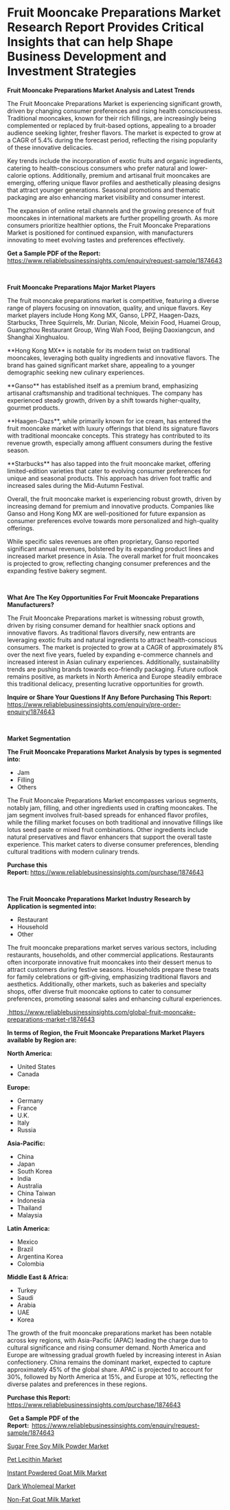 <p><h1>Fruit Mooncake Preparations Market Research Report Provides Critical Insights that can help Shape Business Development and Investment Strategies</h1></p><p><strong>Fruit Mooncake Preparations Market Analysis and Latest Trends</strong></p>
<p><p>The Fruit Mooncake Preparations Market is experiencing significant growth, driven by changing consumer preferences and rising health consciousness. Traditional mooncakes, known for their rich fillings, are increasingly being complemented or replaced by fruit-based options, appealing to a broader audience seeking lighter, fresher flavors. The market is expected to grow at a CAGR of 5.4% during the forecast period, reflecting the rising popularity of these innovative delicacies.</p><p>Key trends include the incorporation of exotic fruits and organic ingredients, catering to health-conscious consumers who prefer natural and lower-calorie options. Additionally, premium and artisanal fruit mooncakes are emerging, offering unique flavor profiles and aesthetically pleasing designs that attract younger generations. Seasonal promotions and thematic packaging are also enhancing market visibility and consumer interest.</p><p>The expansion of online retail channels and the growing presence of fruit mooncakes in international markets are further propelling growth. As more consumers prioritize healthier options, the Fruit Mooncake Preparations Market is positioned for continued expansion, with manufacturers innovating to meet evolving tastes and preferences effectively.</p></p>
<p><strong>Get a Sample PDF of the Report:&nbsp;</strong> <a href="https://www.reliablebusinessinsights.com/enquiry/request-sample/1874643?utm_campaign=96&utm_medium=2&utm_source=Github&utm_content=ia&utm_term=07042025&utm_id=fruit-mooncake-preparations">https://www.reliablebusinessinsights.com/enquiry/request-sample/1874643</a></p>
<p>&nbsp;</p>
<p><strong>Fruit Mooncake Preparations Major Market Players</strong></p>
<p><p>The fruit mooncake preparations market is competitive, featuring a diverse range of players focusing on innovation, quality, and unique flavors. Key market players include Hong Kong MX, Ganso, LPPZ, Haagen-Dazs, Starbucks, Three Squirrels, Mr. Durian, Nicole, Meixin Food, Huamei Group, Guangzhou Restaurant Group, Wing Wah Food, Beijing Daoxiangcun, and Shanghai Xinghualou.</p><p>**Hong Kong MX** is notable for its modern twist on traditional mooncakes, leveraging both quality ingredients and innovative flavors. The brand has gained significant market share, appealing to a younger demographic seeking new culinary experiences.</p><p>**Ganso** has established itself as a premium brand, emphasizing artisanal craftsmanship and traditional techniques. The company has experienced steady growth, driven by a shift towards higher-quality, gourmet products.</p><p>**Haagen-Dazs**, while primarily known for ice cream, has entered the fruit mooncake market with luxury offerings that blend its signature flavors with traditional mooncake concepts. This strategy has contributed to its revenue growth, especially among affluent consumers during the festive season.</p><p>**Starbucks** has also tapped into the fruit mooncake market, offering limited-edition varieties that cater to evolving consumer preferences for unique and seasonal products. This approach has driven foot traffic and increased sales during the Mid-Autumn Festival.</p><p>Overall, the fruit mooncake market is experiencing robust growth, driven by increasing demand for premium and innovative products. Companies like Ganso and Hong Kong MX are well-positioned for future expansion as consumer preferences evolve towards more personalized and high-quality offerings.</p><p>While specific sales revenues are often proprietary, Ganso reported significant annual revenues, bolstered by its expanding product lines and increased market presence in Asia. The overall market for fruit mooncakes is projected to grow, reflecting changing consumer preferences and the expanding festive bakery segment.</p></p>
<p>&nbsp;</p>
<p><strong>What Are The Key Opportunities For Fruit Mooncake Preparations Manufacturers?</strong></p>
<p><p>The Fruit Mooncake Preparations market is witnessing robust growth, driven by rising consumer demand for healthier snack options and innovative flavors. As traditional flavors diversify, new entrants are leveraging exotic fruits and natural ingredients to attract health-conscious consumers. The market is projected to grow at a CAGR of approximately 8% over the next five years, fueled by expanding e-commerce channels and increased interest in Asian culinary experiences. Additionally, sustainability trends are pushing brands towards eco-friendly packaging. Future outlook remains positive, as markets in North America and Europe steadily embrace this traditional delicacy, presenting lucrative opportunities for growth.</p></p>
<p><strong>Inquire or Share Your Questions If Any Before Purchasing This Report:</strong> <a href="https://www.reliablebusinessinsights.com/enquiry/pre-order-enquiry/1874643?utm_campaign=96&utm_medium=2&utm_source=Github&utm_content=ia&utm_term=07042025&utm_id=fruit-mooncake-preparations">https://www.reliablebusinessinsights.com/enquiry/pre-order-enquiry/1874643</a></p>
<p>&nbsp;</p>
<p><strong>Market Segmentation</strong></p>
<p><strong>The Fruit Mooncake Preparations Market Analysis by types is segmented into:</strong></p>
<p><ul><li>Jam</li><li>Filling</li><li>Others</li></ul></p>
<p><p>The Fruit Mooncake Preparations Market encompasses various segments, notably jam, filling, and other ingredients used in crafting mooncakes. The jam segment involves fruit-based spreads for enhanced flavor profiles, while the filling market focuses on both traditional and innovative fillings like lotus seed paste or mixed fruit combinations. Other ingredients include natural preservatives and flavor enhancers that support the overall taste experience. This market caters to diverse consumer preferences, blending cultural traditions with modern culinary trends.</p></p>
<p><strong>Purchase this Report:&nbsp;</strong><a href="https://www.reliablebusinessinsights.com/purchase/1874643?utm_campaign=96&utm_medium=2&utm_source=Github&utm_content=ia&utm_term=07042025&utm_id=fruit-mooncake-preparations">https://www.reliablebusinessinsights.com/purchase/1874643</a></p>
<p>&nbsp;</p>
<p><strong>The Fruit Mooncake Preparations Market Industry Research by Application is segmented into:</strong></p>
<p><ul><li>Restaurant</li><li>Household</li><li>Other</li></ul></p>
<p><p>The fruit mooncake preparations market serves various sectors, including restaurants, households, and other commercial applications. Restaurants often incorporate innovative fruit mooncakes into their dessert menus to attract customers during festive seasons. Households prepare these treats for family celebrations or gift-giving, emphasizing traditional flavors and aesthetics. Additionally, other markets, such as bakeries and specialty shops, offer diverse fruit mooncake options to cater to consumer preferences, promoting seasonal sales and enhancing cultural experiences.</p></p>
<p><a href="https://www.reliablebusinessinsights.com/global-fruit-mooncake-preparations-market-r1874643?utm_campaign=96&utm_medium=2&utm_source=Github&utm_content=ia&utm_term=07042025&utm_id=fruit-mooncake-preparations">&nbsp;https://www.reliablebusinessinsights.com/global-fruit-mooncake-preparations-market-r1874643</a></p>
<p><strong>In terms of Region, the Fruit Mooncake Preparations Market Players available by Region are:</strong></p>
<p>
    <p> <strong> North America: </strong>
        <ul>
            <li>United States</li>
            <li>Canada</li>
        </ul>
        </p> 
    <p> <strong> Europe: </strong>
        <ul>
            <li>Germany</li>
            <li>France</li>
            <li>U.K.</li>
            <li>Italy</li>
            <li>Russia</li>
        </ul>
        </p> 
    <p> <strong> Asia-Pacific: </strong>
        <ul>
            <li>China</li>
            <li>Japan</li>
            <li>South Korea</li>
            <li>India</li>
            <li>Australia</li>
            <li>China Taiwan</li>
            <li>Indonesia</li>
            <li>Thailand</li>
            <li>Malaysia</li>
        </ul>
        </p> 
    <p> <strong> Latin America: </strong>
        <ul>
            <li>Mexico</li>
            <li>Brazil</li>
            <li>Argentina Korea</li>
            <li>Colombia</li>
        </ul>
        </p> 
    <p> <strong> Middle East & Africa: </strong>
        <ul>
            <li>Turkey</li>
            <li>Saudi</li>
            <li>Arabia</li>
            <li>UAE</li>
            <li>Korea</li>
        </ul>
    </p>
    </p>
<p><p>The growth of the fruit mooncake preparations market has been notable across key regions, with Asia-Pacific (APAC) leading the charge due to cultural significance and rising consumer demand. North America and Europe are witnessing gradual growth fueled by increasing interest in Asian confectionery. China remains the dominant market, expected to capture approximately 45% of the global share. APAC is projected to account for 30%, followed by North America at 15%, and Europe at 10%, reflecting the diverse palates and preferences in these regions.</p></p>
<p><strong>Purchase this Report: </strong><a href="https://www.reliablebusinessinsights.com/purchase/1874643?utm_campaign=96&utm_medium=2&utm_source=Github&utm_content=ia&utm_term=07042025&utm_id=fruit-mooncake-preparations">https://www.reliablebusinessinsights.com/purchase/1874643</a></p>
<p>&nbsp;<strong>Get a Sample PDF of the Report:&nbsp;&nbsp;</strong><a href="https://www.reliablebusinessinsights.com/enquiry/request-sample/1874643?utm_campaign=96&utm_medium=2&utm_source=Github&utm_content=ia&utm_term=07042025&utm_id=fruit-mooncake-preparations">https://www.reliablebusinessinsights.com/enquiry/request-sample/1874643</a></p>
<p><strong></strong></p>
<p><p><a href="https://github.com/kabotcaddoub/Market-Research-Report-List-1/blob/main/sugar-free-soy-milk-powder-market.md?utm_campaign=96&utm_medium=2&utm_source=Github&utm_content=ia&utm_term=07042025&utm_id=fruit-mooncake-preparations">Sugar Free Soy Milk Powder Market</a></p><p><a href="https://github.com/duskodazzi34/Market-Research-Report-List-1/blob/main/pet-lecithin-market.md?utm_campaign=96&utm_medium=2&utm_source=Github&utm_content=ia&utm_term=07042025&utm_id=fruit-mooncake-preparations">Pet Lecithin Market</a></p><p><a href="https://github.com/daddskokenk4/Market-Research-Report-List-1/blob/main/instant-powdered-goat-milk-market.md?utm_campaign=96&utm_medium=2&utm_source=Github&utm_content=ia&utm_term=07042025&utm_id=fruit-mooncake-preparations">Instant Powdered Goat Milk Market</a></p><p><a href="https://github.com/forttgoddym7/Market-Research-Report-List-1/blob/main/dark-wholemeal-market.md?utm_campaign=96&utm_medium=2&utm_source=Github&utm_content=ia&utm_term=07042025&utm_id=fruit-mooncake-preparations">Dark Wholemeal Market</a></p><p><a href="https://github.com/kimomeifbnu26/Market-Research-Report-List-1/blob/main/non-fat-goat-milk-market.md?utm_campaign=96&utm_medium=2&utm_source=Github&utm_content=ia&utm_term=07042025&utm_id=fruit-mooncake-preparations">Non-Fat Goat Milk Market</a></p></p>
